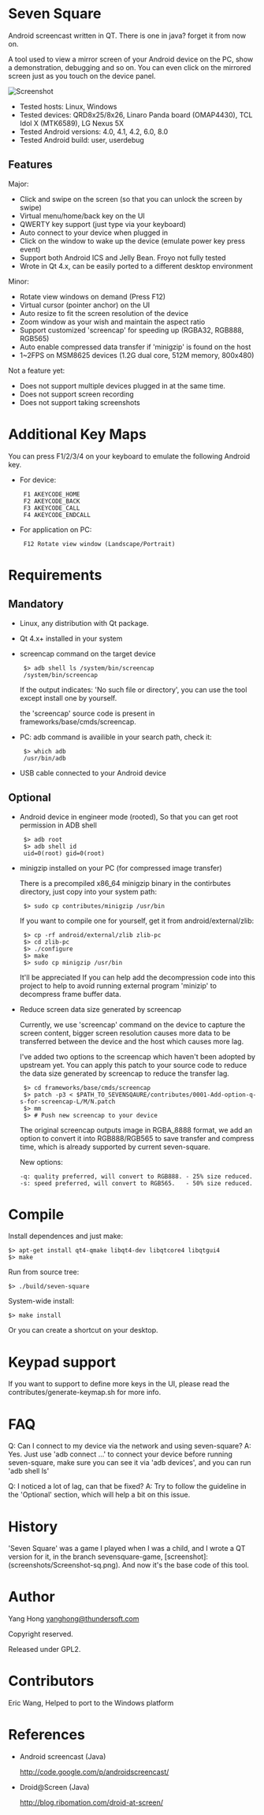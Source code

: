Seven Square
============

Android screencast written in QT. There is one in java? forget it from now on.

A tool used to view a mirror screen of your Android device on the PC, show a demonstration, debugging and so on. You can even click on the mirrored screen just as you touch on the device panel.

![Screenshot](screenshots/seven-square-screenshot.png)

+ Tested hosts: Linux, Windows
+ Tested devices: QRD8x25/8x26, Linaro Panda board (OMAP4430), TCL Idol X (MTK6589), LG Nexus 5X
+ Tested Android versions: 4.0, 4.1, 4.2, 6.0, 8.0
+ Tested Android build: user, userdebug

Features
--------

Major:

 * Click and swipe on the screen (so that you can unlock the screen by swipe)
 * Virtual menu/home/back key on the UI
 * QWERTY key support (just type via your keyboard)
 * Auto connect to your device when plugged in
 * Click on the window to wake up the device (emulate power key press event)
 * Support both Android ICS and Jelly Bean. Froyo not fully tested
 * Wrote in Qt 4.x, can be easily ported to a different desktop environment

Minor:

 * Rotate view windows on demand (Press F12)
 * Virtual cursor (pointer anchor) on the UI
 * Auto resize to fit the screen resolution of the device
 * Zoom window as your wish and maintain the aspect ratio
 * Support customized 'screencap' for speeding up (RGBA32, RGB888, RGB565)
 * Auto enable compressed data transfer if 'minigzip' is found on the host
 * 1~2FPS on MSM8625 devices (1.2G dual core, 512M memory, 800x480)

Not a feature yet:

 * Does not support multiple devices plugged in at the same time.
 * Does not support screen recording
 * Does not support taking screenshots

Additional Key Maps
==================

You can press F1/2/3/4 on your keyboard to emulate the following Android key.

 * For device:

        F1 AKEYCODE_HOME
        F2 AKEYCODE_BACK
        F3 AKEYCODE_CALL
        F4 AKEYCODE_ENDCALL

 * For application on PC:

        F12 Rotate view window (Landscape/Portrait)

Requirements
================

Mandatory
---------

 * Linux, any distribution with Qt package.

 * Qt 4.x+ installed in your system

 * screencap command on the target device

        $> adb shell ls /system/bin/screencap
        /system/bin/screencap

   If the output indicates: 'No such file or directory', you
   can use the tool except install one by yourself.

   the 'screencap' source code is present in frameworks/base/cmds/screencap.

 * PC: adb command is availible in your search path, check it:

        $> which adb
        /usr/bin/adb

 * USB cable connected to your Android device

Optional
--------

 * Android device in engineer mode (rooted), So that you can get
   root permission in ADB shell

        $> adb root
        $> adb shell id
        uid=0(root) gid=0(root)

 * minigzip installed on your PC (for compressed image transfer)
  
     There is a precompiled x86_64 minigzip binary in the contirbutes directory,
     just copy into your system path:

        $> sudo cp contributes/minigzip /usr/bin

     If you want to compile one for yourself, get it from android/external/zlib:

        $> cp -rf android/external/zlib zlib-pc
        $> cd zlib-pc
        $> ./configure
        $> make
        $> sudo cp minigzip /usr/bin

     It'll be appreciated If you can help add the decompression code into this project to help to avoid running external program 'minizip' to decompress frame buffer data.

 * Reduce screen data size generated by screencap

     Currently, we use 'screencap' command on the device to capture the screen
     content, bigger screen resolution causes more data to be transferred between the device
     and the host which causes more lag.

     I've added two options to the screencap which haven't been adopted by upstream yet. You can apply this patch to your source code to reduce the data
     size generated by screencap to reduce the transfer lag.

        $> cd frameworks/base/cmds/screencap
        $> patch -p3 < $PATH_TO_SEVENSQAURE/contributes/0001-Add-option-q-s-for-screencap-L/M/N.patch
        $> mm
        $> # Push new screencap to your device

    The original screencap outputs image in RGBA_8888 format, we add an option to
    convert it into RGB888/RGB565 to save transfer and compress time, which is already
    supported by current seven-square.

    New options:

       -q: quality preferred, will convert to RGB888. - 25% size reduced.
       -s: speed preferred, will convert to RGB565.   - 50% size reduced.

Compile
=======

Install dependences and just make:

    $> apt-get install qt4-qmake libqt4-dev libqtcore4 libqtgui4
    $> make

Run from source tree:

    $> ./build/seven-square

System-wide install:

    $> make install

Or you can create a shortcut on your desktop.

Keypad support
==============

 If you want to support to define more keys in the UI, please read
 the contributes/generate-keymap.sh for more info.

FAQ
===

 Q: Can I connect to my device via the network and using seven-square?
 A: Yes. Just use 'adb connect ...' to connect your device before
    running seven-square, make sure you can see it via 'adb devices',
    and you can run 'adb shell ls'

 Q: I noticed a lot of lag, can that be fixed?
 A: Try to follow the guideline in the 'Optional' section, which
    will help a bit on this issue.

History
=======

'Seven Square' was a game I played when I was a child, and I wrote a QT version
for it, in the branch sevensquare-game, [screenshot]:(screenshots/Screenshot-sq.png).
And now it's the base code of this tool.

Author
======

 Yang Hong <yanghong@thundersoft.com>

 Copyright reserved.

 Released under GPL2.

Contributors
============

 Eric Wang, Helped to port to the Windows platform

References
==========

 * Android screencast (Java)

   http://code.google.com/p/androidscreencast/

 * Droid@Screen (Java)

   http://blog.ribomation.com/droid-at-screen/
